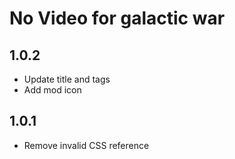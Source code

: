 # No Video for galactic war

## 1.0.2

- Update title and tags
- Add mod icon

## 1.0.1

- Remove invalid CSS reference
